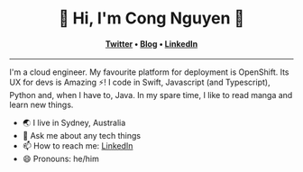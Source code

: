 <h1 align="center">🚀 Hi, I'm Cong Nguyen 🚀</h1>
<h4 align="center"><a href="https://twitter.com/congxdev">Twitter</a> &bull; <a href="https://congx.dev">Blog</a> &bull; <a href="https://www.linkedin.com/in/cong-ng/">LinkedIn</a></h4>

---

I'm a cloud engineer. My favourite platform for deployment is OpenShift. Its UX for devs is Amazing ⚡️! I code in Swift, Javascript (and Typescript), Python and, when I have to, Java. In my spare time, I like to read manga and learn new things.

- 🌏  I live in Sydney, Australia
- 💬  Ask me about any tech things
- 📫  How to reach me: [LinkedIn](https://www.linkedin.com/in/cong-ng)
- 😄  Pronouns: he/him
